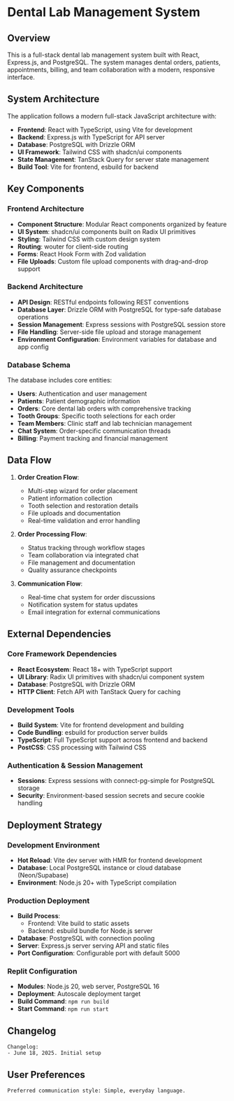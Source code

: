 # Dental Lab Management System

## Overview

This is a full-stack dental lab management system built with React, Express.js, and PostgreSQL. The system manages dental orders, patients, appointments, billing, and team collaboration with a modern, responsive interface.

## System Architecture

The application follows a modern full-stack JavaScript architecture with:

- **Frontend**: React with TypeScript, using Vite for development
- **Backend**: Express.js with TypeScript for API server
- **Database**: PostgreSQL with Drizzle ORM
- **UI Framework**: Tailwind CSS with shadcn/ui components
- **State Management**: TanStack Query for server state management
- **Build Tool**: Vite for frontend, esbuild for backend

## Key Components

### Frontend Architecture
- **Component Structure**: Modular React components organized by feature
- **UI System**: shadcn/ui components built on Radix UI primitives
- **Styling**: Tailwind CSS with custom design system
- **Routing**: wouter for client-side routing
- **Forms**: React Hook Form with Zod validation
- **File Uploads**: Custom file upload components with drag-and-drop support

### Backend Architecture
- **API Design**: RESTful endpoints following REST conventions
- **Database Layer**: Drizzle ORM with PostgreSQL for type-safe database operations
- **Session Management**: Express sessions with PostgreSQL session store
- **File Handling**: Server-side file upload and storage management
- **Environment Configuration**: Environment variables for database and app config

### Database Schema
The database includes core entities:
- **Users**: Authentication and user management
- **Patients**: Patient demographic information
- **Orders**: Core dental lab orders with comprehensive tracking
- **Tooth Groups**: Specific tooth selections for each order
- **Team Members**: Clinic staff and lab technician management
- **Chat System**: Order-specific communication threads
- **Billing**: Payment tracking and financial management

## Data Flow

1. **Order Creation Flow**:
   - Multi-step wizard for order placement
   - Patient information collection
   - Tooth selection and restoration details
   - File uploads and documentation
   - Real-time validation and error handling

2. **Order Processing Flow**:
   - Status tracking through workflow stages
   - Team collaboration via integrated chat
   - File management and documentation
   - Quality assurance checkpoints

3. **Communication Flow**:
   - Real-time chat system for order discussions
   - Notification system for status updates
   - Email integration for external communications

## External Dependencies

### Core Framework Dependencies
- **React Ecosystem**: React 18+ with TypeScript support
- **UI Library**: Radix UI primitives with shadcn/ui component system
- **Database**: PostgreSQL with Drizzle ORM
- **HTTP Client**: Fetch API with TanStack Query for caching

### Development Tools
- **Build System**: Vite for frontend development and building
- **Code Bundling**: esbuild for production server builds
- **TypeScript**: Full TypeScript support across frontend and backend
- **PostCSS**: CSS processing with Tailwind CSS

### Authentication & Session Management
- **Sessions**: Express sessions with connect-pg-simple for PostgreSQL storage
- **Security**: Environment-based session secrets and secure cookie handling

## Deployment Strategy

### Development Environment
- **Hot Reload**: Vite dev server with HMR for frontend development
- **Database**: Local PostgreSQL instance or cloud database (Neon/Supabase)
- **Environment**: Node.js 20+ with TypeScript compilation

### Production Deployment
- **Build Process**: 
  - Frontend: Vite build to static assets
  - Backend: esbuild bundle for Node.js server
- **Database**: PostgreSQL with connection pooling
- **Server**: Express.js server serving API and static files
- **Port Configuration**: Configurable port with default 5000

### Replit Configuration
- **Modules**: Node.js 20, web server, PostgreSQL 16
- **Deployment**: Autoscale deployment target
- **Build Command**: `npm run build`
- **Start Command**: `npm run start`

## Changelog

```
Changelog:
- June 18, 2025. Initial setup
```

## User Preferences

```
Preferred communication style: Simple, everyday language.
```